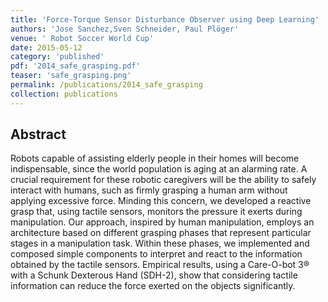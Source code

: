 ```yaml
---
title: 'Force-Torque Sensor Disturbance Observer using Deep Learning'
authors: 'Jose Sanchez,Sven Schneider, Paul Plöger'
venue: ' Robot Soccer World Cup'
date: 2015-05-12
category: 'published'
pdf: '2014_safe_grasping.pdf'
teaser: 'safe_grasping.png'
permalink: /publications/2014_safe_grasping
collection: publications
---
```


Abstract
-------
Robots capable of assisting elderly people in their homes will become indispensable, since the world population is aging at an alarming rate. A crucial requirement for these robotic caregivers will be the ability to safely interact with humans, such as firmly grasping a human arm without applying excessive force. Minding this concern, we developed a reactive grasp that, using tactile sensors, monitors the pressure it exerts during manipulation. Our approach, inspired by human manipulation, employs an architecture based on different grasping phases that represent particular stages in a manipulation task. Within these phases, we implemented and composed simple components to interpret and react to the information obtained by the tactile sensors. Empirical results, using a Care-O-bot 3® with a Schunk Dexterous Hand (SDH-2), show that considering tactile information can reduce the force exerted on the objects significantly.
